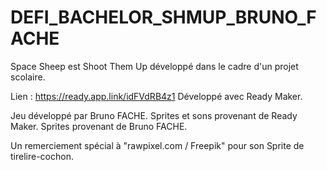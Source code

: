 # DEFI_BACHELOR_SHMUP_BRUNO_FACHE
 Space Sheep est Shoot Them Up développé dans le cadre d'un projet scolaire.

Lien : https://ready.app.link/idFVdRB4z1
Développé avec Ready Maker.

Jeu développé par Bruno FACHE.
Sprites et sons provenant de Ready Maker.
Sprites provenant de Bruno FACHE.

Un remerciement spécial à "rawpixel.com / Freepik" pour son Sprite de tirelire-cochon.